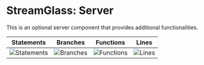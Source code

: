 # StreamGlass: Server

This is an optional server component that provides additional functionalities.

| Statements                  | Branches                | Functions                 | Lines             |
| --------------------------- | ----------------------- | ------------------------- | ----------------- |
| ![Statements](https://img.shields.io/badge/statements-69.64%25-red.svg?style=flat) | ![Branches](https://img.shields.io/badge/branches-72.41%25-red.svg?style=flat) | ![Functions](https://img.shields.io/badge/functions-88.23%25-yellow.svg?style=flat) | ![Lines](https://img.shields.io/badge/lines-69.64%25-red.svg?style=flat) |
